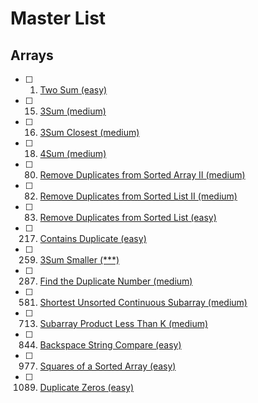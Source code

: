 # Master List

<!-- TODO: link leetcode solutions to the number itself -->

## Arrays
- [ ] 1. [Two Sum (easy)](https://leetcode.com/problems/two-sum/)
- [ ] 15. [3Sum (medium)](https://leetcode.com/problems/3sum/)
- [ ] 16. [3Sum Closest (medium)](https://leetcode.com/problems/3sum-closest/)
- [ ] 18. [4Sum (medium)](https://leetcode.com/problems/4sum/)
- [ ] 80. [Remove Duplicates from Sorted Array II (medium)](https://leetcode.com/problems/remove-duplicates-from-sorted-array-ii/)
- [ ] 82. [Remove Duplicates from Sorted List II (medium)](https://leetcode.com/problems/remove-duplicates-from-sorted-list-ii/)
- [ ] 83. [Remove Duplicates from Sorted List (easy)](https://leetcode.com/problems/remove-duplicates-from-sorted-list/)
- [ ] 217. [Contains Duplicate (easy)](https://leetcode.com/problems/contains-duplicate/)
- [ ] 259. [3Sum Smaller (***)](https://leetcode.com/problems/3sum-smaller/)
- [ ] 287. [Find the Duplicate Number (medium)](https://leetcode.com/problems/find-the-duplicate-number/)
- [ ] 581. [Shortest Unsorted Continuous Subarray (medium)](https://leetcode.com/problems/shortest-unsorted-continuous-subarray/)
- [ ] 713. [Subarray Product Less Than K (medium)](https://leetcode.com/problems/subarray-product-less-than-k/)
- [ ] 844. [Backspace String Compare (easy)](https://leetcode.com/problems/backspace-string-compare/)
- [ ] 977. [Squares of a Sorted Array (easy)](https://leetcode.com/problems/squares-of-a-sorted-array/)
- [ ] 1089. [Duplicate Zeros (easy)](https://leetcode.com/problems/duplicate-zeros/)